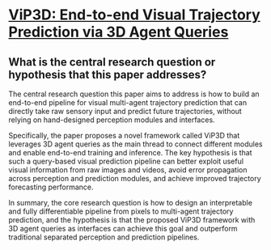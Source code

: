 # [ViP3D: End-to-end Visual Trajectory Prediction via 3D Agent Queries](https://arxiv.org/abs/2208.01582)

## What is the central research question or hypothesis that this paper addresses?

 The central research question this paper aims to address is how to build an end-to-end pipeline for visual multi-agent trajectory prediction that can directly take raw sensory input and predict future trajectories, without relying on hand-designed perception modules and interfaces. 

Specifically, the paper proposes a novel framework called ViP3D that leverages 3D agent queries as the main thread to connect different modules and enable end-to-end training and inference. The key hypothesis is that such a query-based visual prediction pipeline can better exploit useful visual information from raw images and videos, avoid error propagation across perception and prediction modules, and achieve improved trajectory forecasting performance.

In summary, the core research question is how to design an interpretable and fully differentiable pipeline from pixels to multi-agent trajectory prediction, and the hypothesis is that the proposed ViP3D framework with 3D agent queries as interfaces can achieve this goal and outperform traditional separated perception and prediction pipelines.
